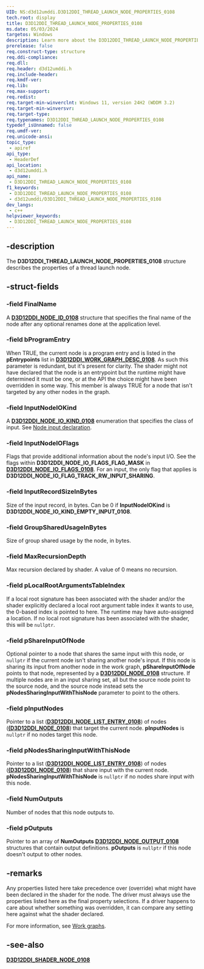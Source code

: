 ```yaml
---
UID: NS:d3d12umddi.D3D12DDI_THREAD_LAUNCH_NODE_PROPERTIES_0108
tech.root: display
title: D3D12DDI_THREAD_LAUNCH_NODE_PROPERTIES_0108
ms.date: 05/03/2024
targetos: Windows
description: Learn more about the D3D12DDI_THREAD_LAUNCH_NODE_PROPERTIES_0108 structure.
prerelease: false
req.construct-type: structure
req.ddi-compliance: 
req.dll: 
req.header: d3d12umddi.h
req.include-header: 
req.kmdf-ver: 
req.lib: 
req.max-support: 
req.redist: 
req.target-min-winverclnt: Windows 11, version 24H2 (WDDM 3.2)
req.target-min-winversvr: 
req.target-type: 
req.typenames: D3D12DDI_THREAD_LAUNCH_NODE_PROPERTIES_0108
typedef_isUnnamed: false
req.umdf-ver: 
req.unicode-ansi: 
topic_type:
 - apiref
api_type:
 - HeaderDef
api_location:
 - d3d12umddi.h
api_name:
 - D3D12DDI_THREAD_LAUNCH_NODE_PROPERTIES_0108
f1_keywords:
 - D3D12DDI_THREAD_LAUNCH_NODE_PROPERTIES_0108
 - d3d12umddi/D3D12DDI_THREAD_LAUNCH_NODE_PROPERTIES_0108
dev_langs:
 - c++
helpviewer_keywords:
 - D3D12DDI_THREAD_LAUNCH_NODE_PROPERTIES_0108
---
```


## -description

The **D3D12DDI_THREAD_LAUNCH_NODE_PROPERTIES_0108** structure describes the properties of a thread launch node.

## -struct-fields

### -field FinalName

A [**D3D12DDI_NODE_ID_0108**](ns-d3d12umddi-d3d12ddi_node_id_0108.md) structure that specifies the final name of the node after any optional renames done at the application level.

### -field bProgramEntry

When TRUE, the current node is a program entry and is listed in the **pEntrypoints** list in [**D3D12DDI_WORK_GRAPH_DESC_0108**](ns-d3d12umddi-d3d12ddi_work_graph_desc_0108.md). As such this parameter is redundant, but it's present for clarity. The shader might not have declared that the node is an entrypoint but the runtime might have determined it must be one, or at the API the choice might have been overridden in some way. This member is always TRUE for a node that isn't targeted by any other nodes in the graph.

### -field InputNodeIOKind

A [**D3D12DDI_NODE_IO_KIND_0108**](ne-d3d12umddi-d3d12ddi_node_io_kind_0108.md) enumeration that specifies the class of input. See [Node input declaration](https://github.com/microsoft/DirectX-Specs/blob/master/d3d/WorkGraphs.md#node-input-declaration).

### -field InputNodeIOFlags

Flags that provide additional information about the node's input I/O. See the flags within **D3D12DDI_NODE_IO_FLAGS_FLAG_MASK** in [**D3D12DDI_NODE_IO_FLAGS_0108**](ne-d3d12umddi-d3d12ddi_node_io_flags_0108.md). For an input, the only flag that applies is **D3D12DDI_NODE_IO_FLAG_TRACK_RW_INPUT_SHARING**.

### -field InputRecordSizeInBytes

Size of the input record, in bytes. Can be 0 if **InputNodeIOKind** is **D3D12DDI_NODE_IO_KIND_EMPTY_INPUT_0108**.

### -field GroupSharedUsageInBytes

Size of group shared usage by the node, in bytes.

### -field MaxRecursionDepth

Max recursion declared by shader. A value of 0 means no recursion.

### -field pLocalRootArgumentsTableIndex

If a local root signature has been associated with the shader and/or the shader explicitly declared a local root argument table index it wants to use, the 0-based index is pointed to here. The runtime may have auto-assigned a location. If no local root signature has been associated with the shader, this will be ```nullptr```.

### -field pShareInputOfNode

Optional pointer to a node that shares the same input with this node, or ```nullptr``` if the current node isn't sharing another node's input. If this node is sharing its input from another node in the work graph, **pShareInputOfNode** points to that node, represented by a [**D3D12DDI_NODE_0108**](ns-d3d12umddi-d3d12ddi_node_0108.md) structure. If multiple nodes are in an input sharing set, all but the source node point to the source node, and the source node instead sets the **pNodesSharingInputWithThisNode** parameter to point to the others.

### -field pInputNodes

Pointer to a list ([**D3D12DDI_NODE_LIST_ENTRY_0108**](ns-d3d12umddi-d3d12ddi_node_list_entry_0108.md)) of nodes ([**(D3D12DDI_NODE_0108**](ns-d3d12umddi-d3d12ddi_node_0108.md)) that target the current node. **pInputNodes** is ```nullptr``` if no nodes target this node.

### -field pNodesSharingInputWithThisNode

Pointer to a list ([**D3D12DDI_NODE_LIST_ENTRY_0108**](ns-d3d12umddi-d3d12ddi_node_list_entry_0108.md)) of nodes ([**(D3D12DDI_NODE_0108**](ns-d3d12umddi-d3d12ddi_node_0108.md)) that share input with the current node. **pNodesSharingInputWithThisNode** is ```nullptr``` if no nodes share input with this node.

### -field NumOutputs

Number of nodes that this node outputs to.

### -field pOutputs

Pointer to an array of **NumOutputs** [**D3D12DDI_NODE_OUTPUT_0108**](ns-d3d12umddi-d3d12ddi_node_output_0108.md) structures that contain output definitions. **pOutputs** is ```nullptr``` if this node doesn't output to other nodes.

## -remarks

Any properties listed here take precedence over (override) what might have been declared in the shader for the node. The driver must always use the properties listed here as the final property selections. If a driver happens to care about whether something was overridden, it can compare any setting here against what the shader declared.

For more information, see [Work graphs](/windows-hardware/drivers/display/work-graphs).

## -see-also

[**D3D12DDI_SHADER_NODE_0108**](ns-d3d12umddi-d3d12ddi_shader_node_0108.md)
